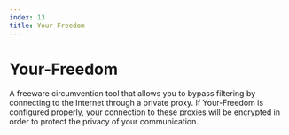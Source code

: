 ```yaml
---
index: 13
title: Your-Freedom
---
```

# Your-Freedom

A freeware circumvention tool that allows you to bypass filtering by connecting to the Internet through a private proxy. If Your-Freedom is configured properly, your connection to these proxies will be encrypted in order to protect the privacy of your communication.